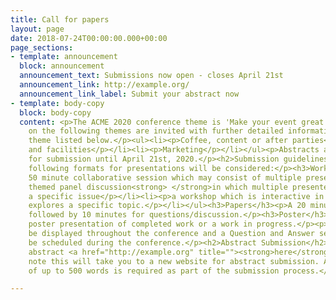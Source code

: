 ```yaml
---
title: Call for papers
layout: page
date: 2018-07-24T00:00:00.000+00:00
page_sections:
- template: announcement
  block: announcement
  announcement_text: Submissions now open - closes April 21st
  announcement_link: http://example.org/
  announcement_link_label: Submit your abstract now
- template: body-copy
  block: body-copy
  content: <p>The ACME 2020 conference theme is 'Make your event great again'</p><p>Presentations
    on the following themes are invited with further detailed information on each
    theme listed below.</p><ul><li><p>Coffee, content or after parties</p></li><li><p>Location
    and facilities</p></li><li><p>Marketing</p></li></ul><p>Abstracts are available
    for submission until April 21st, 2020.</p><h2>Submission guidelines</h2><p>The
    following formats for presentations will be considered:</p><h3>Workshops</h3><p>A
    50 minute collaborative session which may consist of multiple presenters:</p><ul><li><p>a
    themed panel discussion<strong> </strong>in which multiple presenters explore
    a specific issue</p></li><li><p>a workshop which is interactive in nature and
    explores a specific topic.</p></li></ul><h3>Papers</h3><p>A 20 minute presentation
    followed by 10 minutes for questions/discussion.</p><h3>Poster</h3><p>A traditional
    poster presentation of completed work or a work in progress.</p><p>Posters will
    be displayed throughout the conference and a Question and Answer session will
    be scheduled during the conference.</p><h2>Abstract Submission</h2><p>Submit your
    abstract <a href="http://example.org" title=""><strong>here</strong></a>.</p><p>Please
    note this will take you to a new website for abstract submission. An abstract
    of up to 500 words is required as part of the submission process.</p>

---
```


